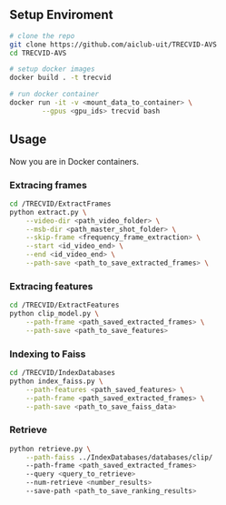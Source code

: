 ## Setup Enviroment

```bash
# clone the repo
git clone https://github.com/aiclub-uit/TRECVID-AVS
cd TRECVID-AVS

# setup docker images
docker build . -t trecvid

# run docker container
docker run -it -v <mount_data_to_container> \
        --gpus <gpu_ids> trecvid bash
```

## Usage

Now you are in Docker containers.

### Extracing frames

```bash
cd /TRECVID/ExtractFrames
python extract.py \
    --video-dir <path_video_folder> \
    --msb-dir <path_master_shot_folder> \
    --skip-frame <frequency_frame_extraction> \
    --start <id_video_end> \
    --end <id_video_end> \
    --path-save <path_to_save_extracted_frames> \
```

### Extracing features

```bash
cd /TRECVID/ExtractFeatures
python clip_model.py \
    --path-frame <path_saved_extracted_frames> \
    --path-save <path_to_save_features>
```

### Indexing to Faiss

```bash
cd /TRECVID/IndexDatabases
python index_faiss.py \
    --path-features <path_saved_features> \
    --path-frame <path_saved_extracted_frames> \
    --path-save <path_to_save_faiss_data>
```

### Retrieve

```bash
python retrieve.py \
    --path-faiss ../IndexDatabases/databases/clip/ 
    --path-frame <path_saved_extracted_frames>
    --query <query_to_retrieve>
    --num-retrieve <number_results>
    --save-path <path_to_save_ranking_results>
```